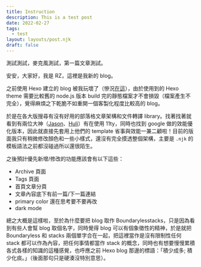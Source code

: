 ```yaml
---
title: Instruction
description: This is a test post
date: 2022-02-27
tags:
  - test
layout: layouts/post.njk
draft: false
---
```


測試測試，麥克風測試，第一篇文章測試。

安安，大家好，我是 RZ，這裡是我新的 blog。

之前使用 Hexo 建立的 blog 被我玩壞了（慘況[在這](https://rz-huang.github.io/)），由於使用到的 Hexo theme 需要比較舊的 node.js 版本 build 完的靜態檔案才不會損毀（檔案產生不完全），覺得麻煩之下乾脆不如重開一個客製化程度比較高的 blog。

於是在各大版搜尋有沒有好用的部落格文章架構和文件轉譯 library。找著找著就看到有兩位大神（[Jason](https://jason-memo.dev/)、[Huli](https://blog.huli.tw/2021/08/22/eleventy-over-hexo/)）有在使用 11ty，同時也找到 google 做的效能優化版本，因此就直接先套用上他們的 template 省事與效能一兼二顧啦！目前的版面我只有稍微修改顏色和一些小樣式，還沒有完全摸透整個架構，主要是 `.njk` 的模板語法之前都沒碰過所以還很陌生。

之後預計優先新增/修改的功能應該會有以下這些：

- Archive 頁面
- Tags 頁面
- 首頁文章分頁
- 文章內容底下有前一篇/下一篇連結
- primary color 還在思考要不要再改
- dark mode

總之大概是這樣啦，至於為什麼要把 blog 取作 Boundarylesstacks，只是因為看到有些人會幫 blog 取個名字，同時覺得 blog 可以有個象徵性的精神，於是就把 Boundaryless 和 stacks 兩個單字合在一起，把這裡當作是沒有限制性任何 stack 都可以作為內容，把任何事情都當作 stack 的概念，同時也有想要慢慢累積各式各樣的知識的這種感覺，也呼應之前 Hexo blog 那邊的標語：「積少成多; 積少化痰。」（後面那句只是硬湊沒特別意思）。
